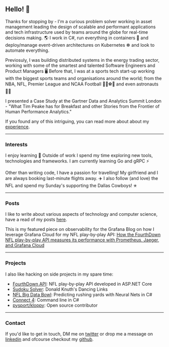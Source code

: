 
## Hello! 👋

Thanks for stopping by - I'm a curious problem solver working in asset management 
leading the design of scalable and performant applications and tech infrastructure 
used by teams around the globe for real-time decisions making. 🌎 I work in C#, run 
everything in containers 🐳 and deploy/manage event-driven architectures on 
Kubernetes ☸ and look to automate everything.

Previosuly, I was building distributed systems in the energy trading sector, working 
with some of the smartest and talented Software Engineers and Product Managers 🖥️ 
Before that, I was at a sports tech start-up working with the biggest sports teams 
and organisations around the world; from the NBA, NFL, Premier League and NCAA Football 
🏀🏈⚽🏃 and even astronauts 🧑‍🚀

I presented a Case Study at the Gartner Data and Analytics Summit London - "What Tim 
Peake has for Breakfast and other Stories from the Frontier of Human Performance Analytics."

If you found any of this intriguing, you can read more about about my [experience](./experience).

* * *

### Interests

I enjoy learning 🤟 Outside of work I spend my time exploring new tools, technologies 
and frameworks. I am currently learning Go and gRPC ⚡

Other than writing code, I have a passion for travelling! My girlfriend and I are 
always booking last-minute flights away. ✈️ I also follow (and love) the NFL and spend 
my Sunday's supporting the Dallas Cowboys! ✭

* * *

### Posts

I like to write about various aspects of technology and computer science, have a read 
of my posts [here](./posts).

This is my featured piece on observability for the Grafana Blog on how I leverage 
Grafana Cloud for my NFL play-by-play API: [How the FourthDown NFL play-by-play API measures its performance with Prometheus, Jaeger, and Grafana Cloud](https://grafana.com/blog/2021/02/05/how-the-fourthdown-nfl-play-by-play-api-measures-its-performance-with-prometheus-jaeger-and-grafana-cloud/)

* * *

### Projects

I also like hacking on side projects in my spare time:

- [FourthDown API](https://fourthdown.azurewebsites.net/): NFL play-by-play API 
developed in ASP.NET Core
- [Sudoku Solver](https://github.com/pratikthanki/Revlos): Donald Knuth's Dancing Links
- [NFL Big Data Bowl](https://github.com/pratikthanki/BigDataBowl): Predicting rushing 
yards with Neural Nets in C#
- [Connect 4](https://github.com/pratikthanki/Connect4): Command line in C#
- [pysport/kloppy](https://github.com/pysport/kloppy/): Open source contributor

* * *

### Contact

If you'd like to get in touch, DM me on [twitter](https://twitter.com/pratik_thanki) 
or drop me a message on [linkedin](https://www.linkedin.com/in/-pratikthanki/) and ofcourse 
checkout my [github](https://github.com/pratikthanki/).
